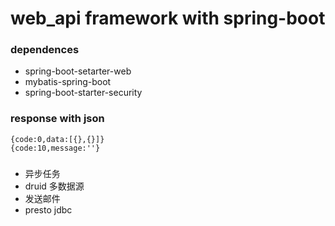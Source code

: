 # web_api framework with spring-boot 

###  dependences

  + spring-boot-setarter-web 
  + mybatis-spring-boot 
  + spring-boot-starter-security
  
###  response with json
 
    {code:0,data:[{},{}]}
    {code:10,message:''}

### 
  + 异步任务
  + druid 多数据源
  + 发送邮件
  + presto jdbc
